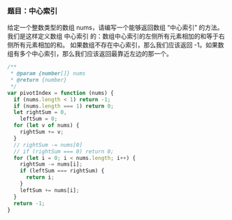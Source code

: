 ### 题目：中心索引
给定一个整数类型的数组 nums，请编写一个能够返回数组 “中心索引” 的方法。
我们是这样定义数组 中心索引 的：数组中心索引的左侧所有元素相加的和等于右侧所有元素相加的和。
如果数组不存在中心索引，那么我们应该返回 -1。如果数组有多个中心索引，那么我们应该返回最靠近左边的那一个。

```javascript
/**
 * @param {number[]} nums
 * @return {number}
 */
var pivotIndex = function (nums) {
  if (nums.length < 1) return -1;
  if (nums.length === 1) return 0;
  let rightSum = 0,
    leftSum = 0;
  for (let v of nums) {
    rightSum += v;
  }
  // rightSum -= nums[0]
  // if (rightSum === 0) return 0;
  for (let i = 0; i < nums.length; i++) {
    rightSum -= nums[i];
    if (leftSum === rightSum) {
      return i;
    }
    leftSum += nums[i];
  }
  return -1;
}
```
